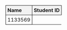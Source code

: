 <!DOCTYPE html>
<html>
<head>
    <title>Student Table</title>
    <style>
        table {
            border-collapse: collapse;
            width: 50%;
            margin: 20px;
        }
        th, td {
            border: 1px solid black;
            padding: 5px;
            text-align: left;
        }
        th {
            background-color: #f2f2f2;
        }
    </style>
</head>
<body>
    <table>
        <tr>
            <th>Name</th>
            <th>Student ID</th>
        </tr>
        <tr>
            <tdAfsana </td>
            <td>1133569</td>
        </tr>
    </table>
</body>
</html>
